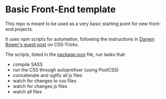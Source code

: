 # Basic Front-End template

This repo is meant to be used as a very basic starting point for new front-end
projects.

It uses npm scripts for automation, following the instructions in [Damen Bower's
guest post](https://css-tricks.com/why-npm-scripts/) on CSS-Tricks.

The scripts, listed in the [package.json](https://github.com/aehrmann/front-end-basic-template/blob/master/package.json)
file, run tasks that:

- compile SASS
- run the CSS through autoprefixer (using PostCSS)
- concatenate and uglify all js files
- watch for changes to css files
- watch for changes js files
- watch all files

